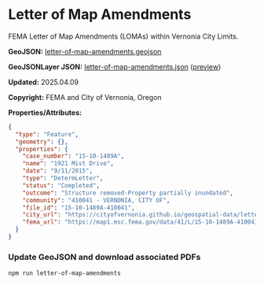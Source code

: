 # Letter of Map Amendments

FEMA Letter of Map Amendments (LOMAs) within Vernonia City Limits.

**GeoJSON:** [letter-of-map-amendments.geojson](letter-of-map-amendments.geojson)

**GeoJSONLayer JSON:** [letter-of-map-amendments.json](letter-of-map-amendments.json) ([preview](../preview.html?geojson=https%3A%2F%2Fcityofvernonia.github.io%2Fgeospatial-data%2Fletter-of-map-amendments%2Fletter-of-map-amendments.json))

**Updated:** 2025.04.09

**Copyright:** FEMA and City of Vernonia, Oregon

**Properties/Attributes:**

```json
{
  "type": "Feature",
  "geometry": {},
  "properties": {
    "case_number": "15-10-1489A",
    "name": "1921 Mist Drive",
    "date": "9/11/2015",
    "type": "DetermLetter",
    "status": "Completed",
    "outcome": "Structure removed-Property partially inundated",
    "community": "410041 - VERNONIA, CITY OF",
    "file_id": "15-10-1489A-410041",
    "city_url": "https://cityofvernonia.github.io/geospatial-data/letter-of-map-amendments/files/15-10-1489A-410041.pdf",
    "fema_url": "https://map1.msc.fema.gov/data/41/L/15-10-1489A-410041.pdf"
  }
}
```

### Update GeoJSON and download associated PDFs

```shell
npm run letter-of-map-amendments
```
